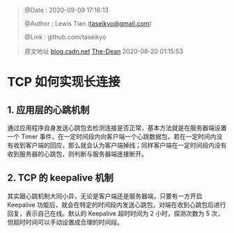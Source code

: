 > @Date    : 2020-09-09 17:16:13
>
> @Author  : Lewis Tian (taseikyo@gmail.com)
>
> @Link    : github.com/taseikyo

> 原文地址 [blog.csdn.net](https://blog.csdn.net/weixin_44857400/article/details/108083585) [The-Dean](https://me.csdn.net/weixin_44857400) 2020-08-20 01:15:53

# TCP 如何实现长连接

## 1. 应用层的心跳机制

通过应用程序自身发送心跳包去检测连接是否正常，基本方法就是在服务器端设置一个 Timer 事件，在一定时间段内向客户端一个心跳数据包，若在一定时间内没有收到客户端的回应，那么就会认为客户端掉线；同样客户端在一定时间段内没有收到服务器的心跳包，则判断与服务器端连接断开。
    
## 2. TCP 的 keepalive 机制

其实跟心跳机制大同小异，无论是客户端还是服务器端，只要有一方开启 Keepalive 功能后，就会在特定的时间段内发送心跳包，对端在收到心跳包后进行回复，表示自己在线。默认的 Keepalive 超时时间为 2 小时，探测次数为 5 次，但超时时间可以手动设置成合理的时间段。